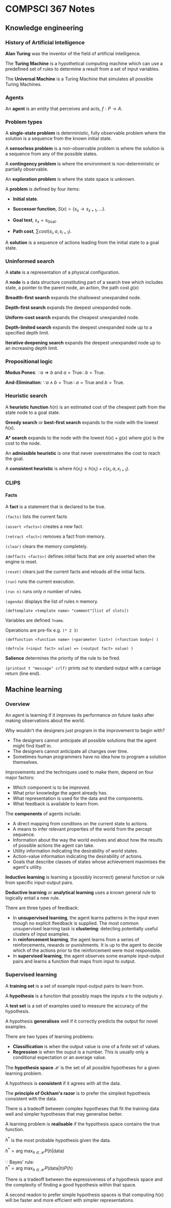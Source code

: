 # COMPSCI 367 Notes

## Knowledge engineering

### History of Artificial Intelligence

**Alan Turing** was the inventor of the field of artificial intelligence.

The **Turing Machine** is a hypothetical computing machine which can use a predefined set of rules to determine a result from a set of input variables.

The **Universal Machine** is a Turing Machine that simulates all possible Turing Machines.

### Agents
An **agent** is an entity that perceives and acts, $f: P\rightarrow A$.

### Problem types
A **single-state problem** is deterministic, fully observable problem where the solution is a sequence from the known initial state.

A **sensorless problem** is a non-observable problem is where the solution is a sequence from any of the possible states.

A **contingency problem** is where the environment is non-deterministic or partially observable.

An **exploration problem** is where the state space is unknown.

A **problem** is defined by four items:

- **Initial state**.

- **Successor function**, $S(x)=\{s_x\rightarrow s_{x+1}, \ldots \}$.

- **Goal test**, $s_x=s_{\text{Goal}}$.

- **Path cost**, $\sum{cost(s_i,a,s_{i+1})}$.

A **solution** is a sequence of actions leading from the initial state to a goal state.

### Uninformed search
A **state** is a representation of a physical configuration.

A **node** is a data structure constituting part of a search tree which includes state, a pointer to the parent node, an action, the path cost $g(x)$

**Breadth-first search** expands the shallowest unexpanded node.

**Depth-first search** expands the deepest unexpanded node.

**Uniform-cost search** expands the cheapest unexpanded node.

**Depth-limited search** expands the deepest unexpanded node up to a specified depth limit.

**Iterative deepening search** expands the deepest unexpanded node up to an increasing depth limit.


### Propositional logic

**Modus Pones**: $\because a\Rightarrow b \text{ and } a=\text{True}\therefore b=\text{True}$.

**And-Elimination**: $\because a\wedge b=\text{True}\therefore a=\text{True}\text{ and }b=\text{True}$.


### Heuristic search
A **heuristic function** $h(n)$ is an estimated cost of the cheapest path from the state node to a goal state.

**Greedy search** or **best-first search** expands to the node with the lowest $h(x)$.

**A\* search** expands to the node with the lowest $h(x)+g(x)$ where $g(x)$ is the cost to the node.

An **admissible heuristic** is one that never overestimates the cost to reach the goal.

A **consistent heuristic** is where $h(x_i)\le h(x_i)+c(x_i,a,x_{i+1})$.

### CLIPS

#### Facts

A **fact** is a statement that is declared to be true.

`(facts)` lists the current facts

`(assert <facts>)` creates a new fact.

`(retract <fact>)` removes a fact from memory.

`(clear)` clears the memory completely.

`(deffacts <facts>)` defines initial facts that are only asserted when the engine is reset.

`(reset)` clears just the current facts and reloads all the initial facts.

`(run)` runs the current execution.

`(run n)` runs only $n$ number of rules.

`(agenda)` displays the list of rules n memory.

`(deftemplate <template name> "comment"[list of slots])`



Variables are defined `?name`.

Operations are pre-fix e.g. `(* 2 3)`


`
(deffunction <function name> (<parameter list>)
    (<function body>)
)
`


`
(defrule
  (<input fact> value)
  =>
  (<output fact> value)
)
`

**Salience** determines the priority of the rule to be fired.

`(printout t "message" crlf)` prints out to standard output with a carriage return (line end).


## Machine learning


### Overview

An agent is learning if it improves its performance on future tasks after making observations about the world.

Why wouldn't the designers just program in the improvement to begin with?
* The designers cannot anticipate all possible solutions that the agent might find itself in.
* The designers cannot anticipate all changes over time.
* Sometimes human programmers have no idea how to program a solution themselves.

Improvements and the techniques used to make them, depend on four major factors:
* Which component is to be improved.
* What prior knowledge the agent already has.
* What representation is used for the data and the components.
* What feedback is available to learn from.

The **components** of agents include:
* A direct mapping from conditons on the current state to actions.
* A means to infer relevant properties of the world from the percept sequence.
* Information about the way the world evolves and about how the results of possible actions the agent can take.
* Utility information indicating the desirability of world states.
* Action-value information indicating the desirability of actions.
* Goals that describe classes of states whose achievement maximises the agent's utility.

**Inductive learning** is learning a (possibly incorrect) general function or rule from specific input-output pairs.

**Deductive learning** or **analytical learning** uses a known general rule to logically entail a new rule.

There are three types of feedback:
* In **unsupervised learning**, the agent learns patterns in the input even though no explicit lfeedback is supplied. The most common unsupervised learning  task is **clustering**: detecting potentially useful clusters of input examples.
* In **reinforcement learning**, the agent learns from a series of reinforcements, rewards or punishments. It is up to the agent to decide which of the actions prior to the reinforcement were most responsible.
* In **supervised learning**, the agent observes some example input-output pairs and learns a function that maps from input to output.

### Supervised learning

A **training set** is a set of example input-output pairs to learn from.

A **hypothesis** is a function that possibly maps the inputs $x$ to the outputs $y$.

A **test set** is a set of examples used to measure the accuracy of the hypothesis.

A hypothesis **generalises** well if it correctly predicts the output for novel examples.

There are two types of learning problems:
* **Classification** is when the output value is one of a finite set of values.
* **Regression** is when the ouput is a number. This is usually only a conditional expectation or an average value.

The **hypothesis space** $\mathcal{H}$ is the set of all possible hypotheses for a given learning problem.

A hypothesis is **consistent** if it agrees with all the data.

The **principle of Ockham's razor** is to prefer the simplest hypothesis consistent with the data.

There is a tradeoff between complex hypotheses that fit the training data well and simpler hypotheses that may generalise better.

A learning problem is **realisable** if the hypothesis space contains the true function.

$h^\ast$ is the most probable hypothesis given the data.

$h^\ast=\text{arg max}_{h\in \mathcal{H}}P(h|\text{data})$

$\because$ Bayes' rule:  
$h^\ast=\text{arg max}_{h\in \mathcal{H}}P(\text{data}|h)P(h)$

There is a tradeoff between the expressiveness of a hypothesis space and the complexity of finding a good hypothesis within that space.

A second readon to prefer simple hypothesis spaces is that computing $h(x)$ will be faster and more efficient with simpler representations.
